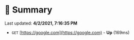 # 📖 Summary
Last updated: **4/2/2021, 7:16:35 PM**

- `GET` [https://google.com](https://google.com) - **Up** (169ms)
